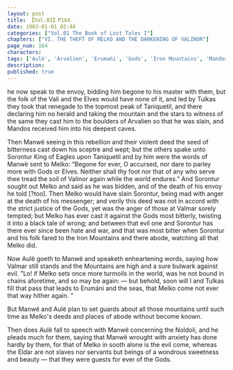 ```yaml
---
layout: post
title: 【Vol.01】P164.
date: 1983-01-01 02:44
categories: ["Vol.01 The Book of Lost Tales I"]
chapters: ["VI. THE THEFT OF MELKO AND THE DARKENING OF VALINOR"]
page_num: 164
characters: 
tags: ['Aulë', 'Arvalien', 'Erumańi', 'Gods', 'Iron Mountains', 'Mandos', 'Manwë', 'Melko', 'Noldoli', 'Sorontur']
description: 
published: true
---
```


<p style="text-indent: 0;">
he now speak to the envoy, bidding him begone to his master with them, but the folk of the Vali and the Elves would have none of it, and led by Tulkas they took that renegade to the topmost peak of Taniquetil, and there declaring him no herald and taking the mountain and the stars to witness of the same they cast him to the boulders of Arvalien so that he was slain, and Mandos received him into his deepest caves.
</p>

Then Manwë seeing in this rebellion and their violent deed the seed of bitterness cast down his sceptre and wept; but the others spake unto Sorontur King of Eagles upon Taniquetil and by him were the words of Manwë sent to Melko: “Begone for ever, O accursed, nor dare to parley more with Gods or Elves. Neither shall thy foot nor that of any who serve thee tread the soil of Valinor again while the world endures.” And Sorontur sought out Melko and said as he was bidden, and of the death of his envoy he told [?too]. Then Melko would have slain Sorontur, being mad with anger at the death of his messenger; and verily this deed was not in accord with the strict justice of the Gods, yet was the anger of those at Valmar sorely tempted; but Melko has ever cast it against the Gods most bitterly, twisting it into a black tale of wrong; and between that evil one and Sorontur has there ever since been hate and war, and that was most bitter when Sorontur and his folk fared to the Iron Mountains and there abode, watching all that Melko did.

Now Aulë goeth to Manwë and speaketh enheartening words, saying how Valmar still stands and the Mountains are high and a sure bulwark against evil. ”Lo! if Melko sets once more turmoils in the world, was he not bound in chains aforetime, and so may be again: — but behold, soon will I and Tulkas fill that pass that leads to Erumáni and the seas, that Melko come not ever that way hither again. ”

But Manwë and Aulë plan to set guards about all those mountains until such time as Melko's deeds and places of abode without become known.

Then does Aulë fall to speech with Manwë concerning the Noldoli, and he pleads much for them, saying that Manwë wrought with anxiety has done hardly by them, for that of Melko in sooth alone is the evil come, whereas the Eldar are not slaves nor servants but beings of a wondrous sweetness and beauty — that they were guests for ever of the Gods.

